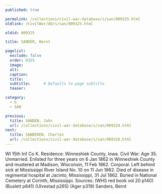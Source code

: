 ```yaml
---
published: true

permalink: /collections/civil-war-database/s/san/009325.html
oldlink: /CivilWar/db/s/san/009325.html

oldid: 009325

title: SANDER, Bernt

pagelist:
  exclude: false
  order: 9325
  image: 
  alt:
  caption:
  title:
  subtitle:      # Defaults to page subtitle
  teaser:

category: 
  - S 
  - SAN

previous:
  title: SANDEN, John
  url: /collections/civil-war-database/s/san/009324.html  
next:
  title: SANDEREN, Charles
  url: /collections/civil-war-database/s/san/009326.html   
---
```

WI 15th Inf Co K. Residence: Winneshiek County, Iowa. Civil War: Age 35. Unmarried. Enlisted for three years on 6 Jan 1862 in Winneshiek County and mustered at Madison, Wisconsin, 11 Feb 1862. Corporal. Left behind sick at Mississippi River Island No. 10 on 11 Jun 1862. Died of disease in regimental hospital at Jacinto, Mississippi, 31 Jul 1862. Buried in National Cemetery at Corinth, Mississippi. Sources: (WHS red book vol 20 p140) (Buslett p641) (Ulvestad p265) (Ager p319) &#147;Sanders, Bernt&#148;